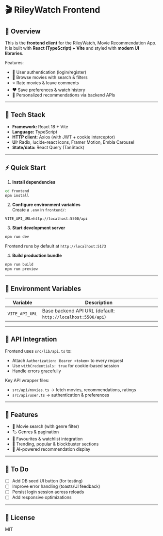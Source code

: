 # 🎬 RileyWatch Frontend

## 📖 Overview

This is the **frontend client** for the RileyWatch, Movie Recommendation App.  
It is built with **React (TypeScript) + Vite** and styled with **modern UI libraries**.

Features:

- 🔑 User authentication (login/register)
- 🎥 Browse movies with search & filters
- ⭐ Rate movies & leave comments
- ❤️ Save preferences & watch history
- 🤖 Personalized recommendations via backend APIs

---

## 🚀 Tech Stack

- **Framework:** React 18 + Vite
- **Language:** TypeScript
- **HTTP client:** Axios (with JWT + cookie interceptor)
- **UI:** Radix, lucide-react icons, Framer Motion, Embla Carousel
- **State/data:** React Query (TanStack)

---

## ⚡ Quick Start

1. **Install dependencies**

```bash
cd frontend
npm install
```

2. **Configure environment variables**  
   Create a `.env` in `frontend/`:

```env
VITE_API_URL=http://localhost:5500/api
```

3. **Start development server**

```bash
npm run dev
```

Frontend runs by default at `http://localhost:5173`

4. **Build production bundle**

```bash
npm run build
npm run preview
```

---

## 🔧 Environment Variables

| Variable       | Description                                                 |
| -------------- | ----------------------------------------------------------- |
| `VITE_API_URL` | Base backend API URL (default: `http://localhost:5500/api`) |

---

## 📡 API Integration

Frontend uses `src/lib/api.ts` to:

- Attach `Authorization: Bearer <token>` to every request
- Use `withCredentials: true` for cookie-based session
- Handle errors gracefully

Key API wrapper files:

- `src/api/movies.ts` → fetch movies, recommendations, ratings
- `src/api/user.ts` → authentication & preferences

---

## 📌 Features

- 🔎 Movie search (with genre filter)
- 🏷️ Genres & pagination
- 🖤 Favourites & watchlist integration
- 🎥 Trending, popular & blockbuster sections
- 🤖 AI-powered recommendation display

---

## 📌 To Do

- [ ] Add DB seed UI button (for testing)
- [ ] Improve error handling (toasts/UI feedback)
- [ ] Persist login session across reloads
- [ ] Add responsive optimizations

---

## 📜 License

MIT

